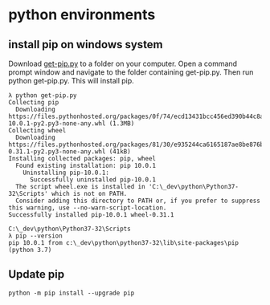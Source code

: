 # python environments

## install pip on windows system

Download [get-pip.py](https://bootstrap.pypa.io/get-pip.py) to a folder on your computer. Open a command prompt window and navigate to the folder containing get-pip.py. Then run python get-pip.py. This will install pip.

```
λ python get-pip.py
Collecting pip
  Downloading https://files.pythonhosted.org/packages/0f/74/ecd13431bcc456ed390b44c8a6e917c1820365cbebcb6a8974d1cd045ab4/pip-10.0.1-py2.py3-none-any.whl (1.3MB)
Collecting wheel
  Downloading https://files.pythonhosted.org/packages/81/30/e935244ca6165187ae8be876b6316ae201b71485538ffac1d718843025a9/wheel-0.31.1-py2.py3-none-any.whl (41kB)
Installing collected packages: pip, wheel
  Found existing installation: pip 10.0.1
    Uninstalling pip-10.0.1:
      Successfully uninstalled pip-10.0.1
  The script wheel.exe is installed in 'C:\_dev\python\Python37-32\Scripts' which is not on PATH.
  Consider adding this directory to PATH or, if you prefer to suppress this warning, use --no-warn-script-location.
Successfully installed pip-10.0.1 wheel-0.31.1
```

```
C:\_dev\python\Python37-32\Scripts
λ pip --version
pip 10.0.1 from c:\_dev\python\python37-32\lib\site-packages\pip (python 3.7)
```

## Update pip

```
python -m pip install --upgrade pip
```